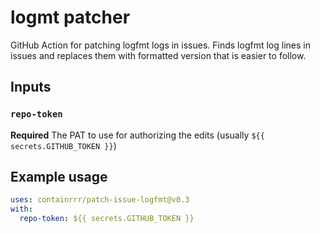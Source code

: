 # logmt patcher

GitHub Action for patching logfmt logs in issues.
Finds logfmt log lines in issues and replaces them with formatted version that is easier to follow.

## Inputs

### `repo-token`

**Required** The PAT to use for authorizing the edits (usually `${{ secrets.GITHUB_TOKEN }}`)

## Example usage

```yaml
uses: containrrr/patch-issue-logfmt@v0.3
with:
  repo-token: ${{ secrets.GITHUB_TOKEN }}
```
